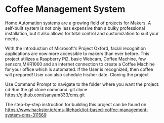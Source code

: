 # Coffee Management System
Home Automation systems are a growing field of projects for Makers. A self-built system is not only less expensive than a bulky professional installation, but it also allows for total control and customization to suit your needs. 

With the introduction of Microsoft's Project Oxford, facial recognition applications are now more accessible to makers than ever before. This project utilizes a Raspberry Pi2, basic Webcam, Coffee Machine, few sensors,MKR1000 and an internet connection to create a Coffee Machine for your office which is automated. If the User is recognized, then coffee will prepared! User can also schedule his/her date.
Cloning the project

Use Command Prompt to navigate to the folder where you want the project:
cd <your folder path>
Run the git clone command:
git clone https://github.com/sanyam333/cms.git

The step-by-step instruction for building this project can be found on https://www.hackster.io/cms-lifehack/iot-based-coffee-management-system-cms-311569

